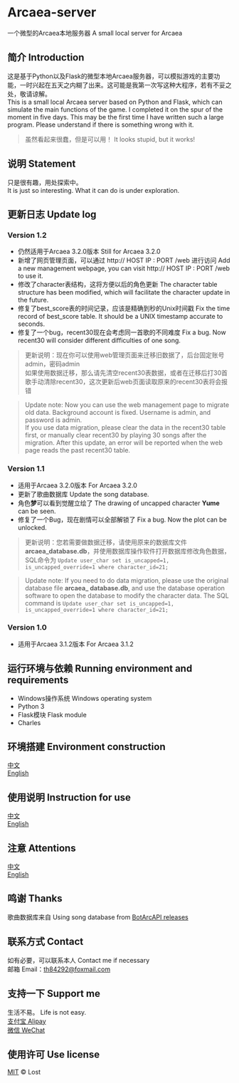 # Arcaea-server
一个微型的Arcaea本地服务器  A small local server for Arcaea

## 简介 Introduction
这是基于Python以及Flask的微型本地Arcaea服务器，可以模拟游戏的主要功能，一时兴起在五天之内糊了出来。这可能是我第一次写这种大程序，若有不妥之处，敬请谅解。  
This is a small local Arcaea server based on Python and Flask, which can simulate the main functions of the game. I completed it on the spur of the moment in five days. This may be the first time I have written such a large program. Please understand if there is something wrong with it.
> 虽然看起来很蠢，但是可以用！
> It looks stupid, but it works!

## 说明 Statement
只是很有趣，用处探索中。  
It is just so interesting. What it can do is under exploration.

## 更新日志 Update log
### Version 1.2
- 仍然适用于Arcaea 3.2.0版本 Still for Arcaea 3.2.0
- 新增了网页管理页面，可以通过 http:// HOST IP : PORT /web 进行访问 Add a new management webpage, you can visit http:// HOST IP : PORT /web to use it.
- 修改了character表结构，这将方便以后的角色更新 The character table structure has been modified, which will facilitate the character update in the future.
- 修复了best_score表的时间记录，应该是精确到秒的Unix时间戳 Fix the time record of best_score table. It should be a UNIX timestamp accurate to seconds.
- 修复了一个bug，recent30现在会考虑同一首歌的不同难度 Fix a bug. Now recent30 will consider different difficulties of one song.
> 更新说明：现在你可以使用web管理页面来迁移旧数据了，后台固定账号admin，密码admin  
> 如果使用数据迁移，那么请先清空recent30表数据，或者在迁移后打30首歌手动清除recent30，这次更新后web页面读取原来的recent30表将会报错

> Update note: Now you can use the web management page to migrate old data. Background account is fixed. Username is admin, and password is admin.  
> If you use data migration, please clear the data in the recent30 table first, or manually clear recent30 by playing 30 songs after the migration. After this update, an error will be reported when the web page reads the past recent30 table.

### Version 1.1
- 适用于Arcaea 3.2.0版本 For Arcaea 3.2.0
- 更新了歌曲数据库 Update the song database.
- 角色**梦**可以看到觉醒立绘了 The drawing of uncapped character **Yume** can be seen.
- 修复了一个Bug，现在剧情可以全部解锁了 Fix a bug. Now the plot can be unlocked.
> 更新说明：您若需要做数据迁移，请使用原来的数据库文件**arcaea_database.db**，并使用数据库操作软件打开数据库修改角色数据，SQL命令为
> `Update user_char set is_uncapped=1, is_uncapped_override=1 where character_id=21;`  

> Update note: If you need to do data migration, please use the original database file **arcaea_ database.db**, and use the database operation software to open the database to modify the character data. The SQL command is
> `Update user_char set is_uncapped=1, is_uncapped_override=1 where character_id=21;`

### Version 1.0
- 适用于Arcaea 3.1.2版本 For Arcaea 3.1.2

## 运行环境与依赖 Running environment and requirements
- Windows操作系统 Windows operating system
- Python 3
- Flask模块 Flask module
- Charles

## 环境搭建 Environment construction
[中文](https://github.com/Lost-MSth/Arcaea-server/wiki/%E7%8E%AF%E5%A2%83%E6%90%AD%E5%BB%BA)  
[English](https://github.com/Lost-MSth/Arcaea-server/wiki/Environment-construction)

## 使用说明 Instruction for use
[中文](https://github.com/Lost-MSth/Arcaea-server/wiki/%E4%BD%BF%E7%94%A8%E8%AF%B4%E6%98%8E)  
[English](https://github.com/Lost-MSth/Arcaea-server/wiki/Instruction-for-use)

## 注意 Attentions
[中文](https://github.com/Lost-MSth/Arcaea-server/wiki/%E6%B3%A8%E6%84%8F)  
[English](https://github.com/Lost-MSth/Arcaea-server/wiki/Attentions)

## 鸣谢 Thanks
歌曲数据库来自 Using song database from
[BotArcAPI releases](https://github.com/TheSnowfield/BotArcAPI/releases)

## 联系方式 Contact
如有必要，可以联系本人 Contact me if necessary  
邮箱 Email：th84292@foxmail.com

## 支持一下 Support me
生活不易。 Life is not easy.  
[支付宝 Alipay](https://github.com/Lost-MSth/Arcaea-server/blob/master/pic/Alipay.jpg)  
[微信 WeChat](https://github.com/Lost-MSth/Arcaea-server/blob/master/pic/WeChat.png)

## 使用许可 Use license
[MIT](LICENSE) © Lost
